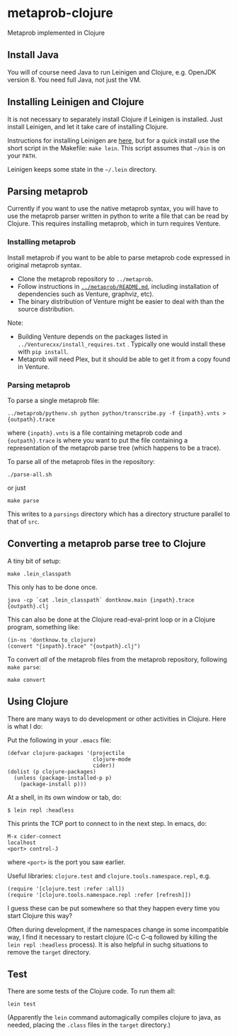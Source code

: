# metaprob-clojure
Metaprob implemented in Clojure

## Install Java

You will of course need Java to run Leinigen and Clojure, e.g. OpenJDK
version 8.  You need full Java, not just the VM.

## Installing Leinigen and Clojure

It is not necessary to separately install Clojure if Leinigen is
installed.  Just install Leinigen, and let it take care of installing
Clojure.

Instructions for installing Leinigen are [here](https://leiningen.org/#install), but for a quick install use
the short script in the Makefile: `make lein`.
This script assumes that `~/bin` is on your `PATH`.

Leinigen keeps some state in the `~/.lein` directory.

## Parsing metaprob

Currently if you want to use the native metaprob syntax, you will have to use the
metaprob parser written in python to write a file that can be read by
Clojure.  This requires installing metaprob, which in turn requires
Venture.

### Installing metaprob

Install metaprob if you want to be able to parse metaprob code expressed in
original metaprob syntax.

 * Clone the metaprob repository to `../metaprob`.
 * Follow instructions in [`../metaprob/README.md`](../metaprob/README.md), including 
   installation of dependencies such as Venture, graphviz, etc).
 * The binary distribution of Venture might be easier to deal with than the source distribution.

Note:

 * Building Venture depends on the packages listed in
   `../Venturecxx/install_requires.txt` .  Typically one would install these with `pip install`.
 * Metaprob will need Plex, but it should be able to get it from a copy
   found in Venture.


### Parsing metaprob

To parse a single metaprob file:

    ../metaprob/pythenv.sh python python/transcribe.py -f {inpath}.vnts >{outpath}.trace

where `{inpath}.vnts` is a file containing metaprob code and
`{outpath}.trace` is where you want to put the file containing a representation 
of the metaprob parse tree (which happens to be a trace).

To parse all of the metaprob files in the repository:

    ./parse-all.sh   

or just

    make parse

This writes to a `parsings` directory which has a directory structure parallel to that of `src`.

## Converting a metaprob parse tree to Clojure

A tiny bit of setup:

    make .lein_classpath

This only has to be done once.

    java -cp `cat .lein_classpath` dontknow.main {inpath}.trace {outpath}.clj

This can also be done at the Clojure read-eval-print loop or in a
Clojure program, something like:

    (in-ns 'dontknow.to_clojure)
    (convert "{inpath}.trace" "{outpath}.clj")

To convert *all* of the metaprob files from the metaprob repository, following `make parse`:

    make convert

## Using Clojure

There are many ways to do development or other activities in Clojure.
Here is what I do:

Put the following in your `.emacs` file:

    (defvar clojure-packages '(projectile
                               clojure-mode
                               cider))
    (dolist (p clojure-packages)
      (unless (package-installed-p p)
        (package-install p)))

At a shell, in its own window or tab, do:

    $ lein repl :headless

This prints the TCP port to connect to in the next step.  In emacs, do:

    M-x cider-connect
    localhost
    <port> control-J

where `<port>` is the port you saw earlier.

Useful libraries: `clojure.test` and `clojure.tools.namespace.repl`, e.g.

    (require '[clojure.test :refer :all])
    (require '[clojure.tools.namespace.repl :refer [refresh]])

I guess these can be put somewhere so that they happen every time you
start Clojure this way?

Often during development, if the namespaces change in some
incompatible way, I find it necessary to restart clojure (C-c C-q
followed by killing the `lein repl :headless` process).  It is also
helpful in suchg situations to remove the `target` directory.


## Test

There are some tests of the Clojure code.  To run them all:

    lein test

(Apparently the `lein` command automagically compiles clojure to
java, as needed, placing the `.class` files in the `target` directory.)